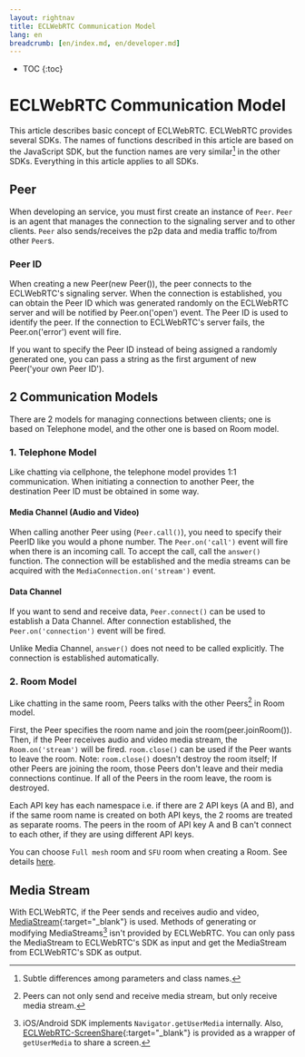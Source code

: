 ```yaml
---
layout: rightnav
title: ECLWebRTC Communication Model
lang: en
breadcrumb: [en/index.md, en/developer.md]
---
```


- TOC
{:toc}

# ECLWebRTC Communication Model

This article describes basic concept of ECLWebRTC. ECLWebRTC provides several SDKs. The names of functions described in this article are based on the JavaScript SDK, but the function names are very similar[^1] in the other SDKs. Everything in this article applies to all SDKs.

[^1]: Subtle differences among parameters and class names.

## Peer

When developing an service, you must first create an instance of `Peer`. `Peer` is an agent that manages the connection to the signaling server and to other clients. `Peer` also sends/receives the p2p data and media traffic to/from other `Peer`s.

### Peer ID

When creating a new Peer(new Peer()), the peer connects to the ECLWebRTC's signaling server. When the connection is established, you can obtain the Peer ID which was generated randomly on the ECLWebRTC server and will be notified by Peer.on('open') event. The Peer ID is used to identify the peer. If the connection to ECLWebRTC's server fails, the Peer.on('error') event will fire.

If you want to specify the Peer ID instead of being assigned a randomly generated one, you can pass a string as the first argument of new Peer('your own Peer ID').

## 2 Communication Models

There are 2 models for managing connections between clients; one is based on Telephone model, and the other one is based on Room model.

### 1. Telephone Model

Like chatting via cellphone, the telephone model provides 1:1 communication. When initiating a connection to another Peer, the destination Peer ID must be obtained in some way.

#### Media Channel (Audio and Video)

When calling another Peer using (`Peer.call()`), you need to specify their PeerID like you would a phone number. The  `Peer.on('call')` event will fire when there is an incoming call. To accept the call, call the `answer()` function. The connection will be established and the media streams can be acquired with the `MediaConnection.on('stream')` event.

#### Data Channel

If you want to send and receive data, `Peer.connect()` can be used to establish a Data Channel. After connection established, the `Peer.on('connection')` event will be fired.

Unlike Media Channel, `answer()` does not need to be called explicitly. The connection is established automatically.

### 2. Room Model

Like chatting in the same room, Peers talks with the other Peers[^2] in Room model.

First, the Peer specifies the room name and join the room(peer.joinRoom()). Then, if the Peer receives audio and video media stream, the `Room.on('stream')` will be fired. `room.close()` can be used if the Peer wants to leave the room. Note: `room.close()` doesn't destroy the room itself; If other Peers are joining the room, those Peers don't leave and their media connections continue. If all of the Peers in the room leave, the room is destroyed.

Each API key has each namespace i.e. if there are 2 API keys (A and B), and if the same room name is created on both API keys, the 2 rooms are treated as separate rooms. The peers in the room of API key A and B can't connect to each other, if they are using different API keys.

You can choose `Full mesh` room and `SFU` room when creating a Room. See details [here](https://webrtc.ecl.ntt.com/en/sfu.html).

[^2]: Peers can not only send and receive media stream, but only receive media stream.

## Media Stream

With ECLWebRTC, if the Peer sends and receives audio and video, [MediaStream](https://www.w3.org/TR/mediacapture-streams/#mediastream){:target="_blank"} is used. Methods of generating or modifying MediaStreams[^3] isn't provided by ECLWebRTC. You can only pass the MediaStream to ECLWebRTC's SDK as input and get the MediaStream from ECLWebRTC's SDK as output.

[^3]: iOS/Android SDK implements `Navigator.getUserMedia` internally. Also, [ECLWebRTC-ScreenShare](https://github.com/ECLWebRTC/ECLWebRTC-screenshare){:target="_blank"} is provided as a wrapper of `getUserMedia` to share a screen.
[^3]: iOS/Android SDKs implement a function equivalent to JavaScript's `Navigator.getUserMedia`. Also, [ECLWebRTC-ScreenShare](https://github.com/ECLWebRTC/ECLWebRTC-screenshare){:target="_blank"} provides a wrapper of getUserMedia to share what's on your screen.
